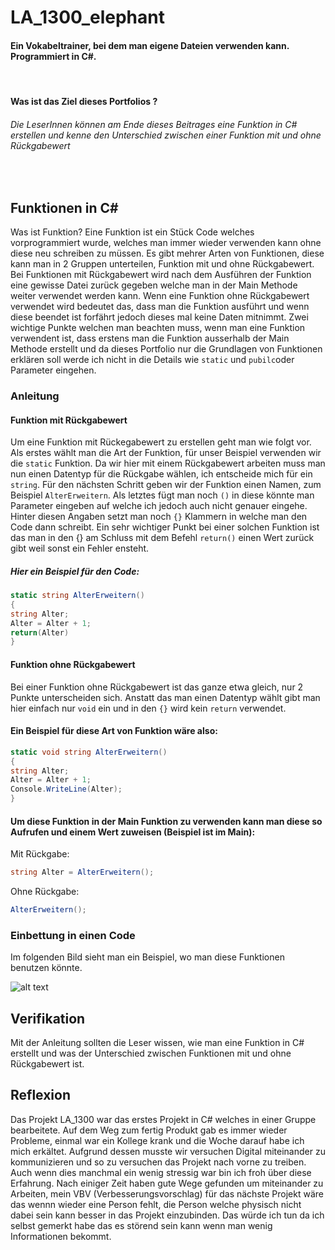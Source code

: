 # LA_1300_elephant
#### Ein Vokabeltrainer, bei dem man eigene Dateien verwenden kann. Programmiert in C#.
<br>

#### Was ist das Ziel dieses Portfolios ?
###### Die LeserInnen können am Ende dieses Beitrages eine Funktion in C# erstellen und kenne den Unterschied zwischen einer Funktion mit und ohne Rückgabewert
<br>

## Funktionen in C#
Was ist Funktion?
Eine Funktion ist ein Stück Code welches vorprogrammiert wurde, welches man immer wieder verwenden kann ohne diese neu schreiben zu müssen.
Es gibt mehrer Arten von Funktionen, diese kann man in 2 Gruppen unterteilen, Funktion mit und ohne Rückgabewert.
Bei Funktionen mit Rückgabewert wird nach dem Ausführen der Funktion eine gewisse Datei zurück gegeben welche man in der Main Methode weiter verwendet werden kann.
Wenn eine Funktion ohne Rückgabewert verwendet wird bedeutet das, dass man die Funktion ausführt und wenn diese beendet ist forfährt jedoch dieses mal keine Daten mitnimmt.
Zwei wichtige Punkte welchen man beachten muss, wenn man eine Funktion verwendent ist, dass erstens man die Funktion ausserhalb der Main Methode erstellt und da dieses Portfolio nur die Grundlagen von Funktionen erklären soll werde ich nicht in die Details wie ``static`` und ``pubilc``oder Parameter eingehen.


### Anleitung
#### Funktion mit Rückgabewert
Um eine Funktion mit Rückegabewert zu erstellen geht man wie folgt vor. Als erstes wählt man die Art der Funktion, für unser Beispiel verwenden wir die ``static`` Funktion. 
Da wir hier mit einem Rückgabewert arbeiten muss man nun einen Datentyp für die Rückgabe wählen, ich entscheide mich für ein ``string``. Für den nächsten Schritt geben wir der Funktion einen Namen, zum Beispiel ``AlterErweitern``. Als letztes fügt man noch ``()`` in diese könnte man Parameter eingeben auf welche ich jedoch auch nicht genauer eingehe.
Hinter diesen Angaben setzt man noch ``{}`` Klammern in welche man den Code dann schreibt. Ein sehr wichtiger Punkt bei einer solchen Funktion ist das man in den {} am Schluss mit dem Befehl ``return()`` einen Wert zurück gibt weil sonst ein Fehler ensteht.
##### Hier ein Beispiel für den Code:
```csharp
static string AlterErweitern() 
{
string Alter;
Alter = Alter + 1;
return(Alter)
}
```


#### Funktion ohne Rückgabewert
Bei einer Funktion ohne Rückgabewert ist das ganze etwa gleich, nur 2 Punkte unterscheiden sich. Anstatt das man einen Datentyp wählt gibt man hier einfach nur ``void`` ein und in den ``{}`` wird kein ``return`` verwendet.
#### Ein Beispiel für diese Art von Funktion wäre also:
```csharp
static void string AlterErweitern()
{
string Alter;
Alter = Alter + 1;
Console.WriteLine(Alter);
}
```
#### Um diese Funktion in der Main Funktion zu verwenden kann man diese so Aufrufen und einem Wert zuweisen (Beispiel ist im Main):
Mit Rückgabe:
```csharp
string Alter = AlterErweitern();
```
Ohne Rückgabe:
```csharp
AlterErweitern();

```





 
 ### Einbettung in einen Code
Im folgenden Bild sieht man ein Beispiel, wo man diese Funktionen benutzen könnte.

![alt text](https://raw.githubusercontent.com/1Lomino5/LA_1300_elephant/main/Bild%20f%C3%BCr%20Portfolio.JPG)



## Verifikation
Mit der Anleitung sollten die Leser wissen, wie man eine Funktion in C# erstellt und was der Unterschied zwischen Funktionen mit und ohne Rückgabewert ist.


## Reflexion
Das Projekt LA_1300 war das erstes Projekt in C# welches in einer Gruppe bearbeitete. Auf dem Weg zum fertig Produkt gab es immer wieder Probleme, einmal war ein Kollege krank und die Woche darauf habe ich mich erkältet. Aufgrund dessen musste wir versuchen Digital miteinander zu kommunizieren und so zu versuchen das Projekt nach vorne zu treiben. Auch wenn dies manchmal ein wenig stressig war bin ich froh über diese Erfahrung. Nach einiger Zeit haben gute Wege gefunden um miteinander zu Arbeiten, mein VBV (Verbesserungsvorschlag) für das nächste Projekt wäre das wennn wieder eine Person fehlt, die Person welche physisch nicht dabei sein kann besser in das Projekt einzubinden. Das würde ich tun da ich selbst gemerkt habe das es störend sein kann wenn man wenig Informationen bekommt.

